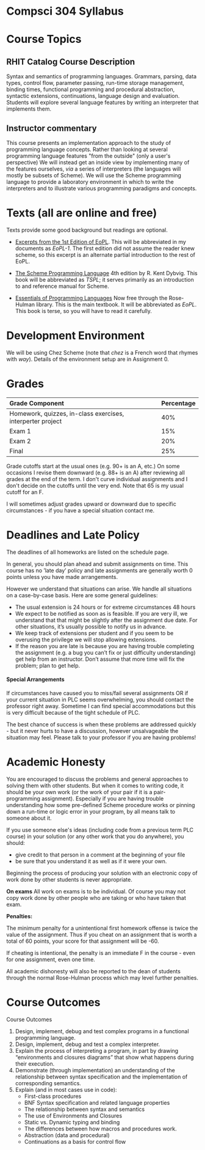 # Compsci 304 Syllabus

# Course Topics

## RHIT Catalog Course Description

Syntax and semantics of programming languages. Grammars, parsing, data
types, control flow, parameter passing, run-time storage management,
binding times, functional programming and procedural abstraction,
syntactic extensions, continuations, language design and
evaluation. Students will explore several language features by writing
an interpreter that implements them.

## Instructor commentary

This course presents an implementation
approach to the study of programming language concepts.  Rather than
looking at several programming language features "from the outside"
(only a user's perspective) We will instead get an inside
view by implementing many of the features ourselves, *via* a
series of interpreters (the languages will mostly be subsets of
Scheme).  We will use the Scheme programming language to provide a
laboratory environment in which to write the interpreters and to
illustrate various programming paradigms and concepts.

# Texts (all are online and free)

Texts provide some good background but readings are optional.

- [Excerpts from the 1st Edition of EoPL](https://moodle.rose-hulman.edu/pluginfile.php/3547225/mod_resource/content/0/EoPL-1.pdf). This will 
be abbreviated in my documents as *EoPL-1*.  The first edition did not assume the reader knew scheme, so this excerpt is an alternate partial introduction to the rest of EoPL.

- [The Scheme Programming Language](http://www.scheme.com/tspl4/) 4th edition by R. Kent
Dybvig. This book will be abbreviated as *TSPL*; it serves
primarily as an introduction to and reference manual for Scheme.

- [Essentials of Programming
Languages](https://ebookcentral.proquest.com/lib/rosehulman-ebooks/detail.action?docID=3338861)
Now free through the Rose-Hulman library.  This is the main
textbook. It will be abbreviated as *EoPL*.  This book is terse, so
you will have to read it carefully.

# Development Environment

We will be using Chez Scheme (note that *chez* is a French word that rhymes with *way*).  Details of the environment setup are in Assignment 0.

# Grades

| Grade Component                                            | Percentage   |
| :---------------------------------------                   | :----------- |
| Homework, quizzes, in-class exercises, interperter project | 40%          |
| Exam 1                                                     | 15%          |
| Exam 2                                                     | 20%          |
| Final                                                      | 25%          |

Grade cutoffs start at the usual ones (e.g. 90+ is an A, etc.)  On
some occasions I revise them downward (e.g. 88+ is an A) after reviewing all grades at the end of the term.  I don't curve individual assignments and I don't decide on the cutoffs until the very end.  Note that 65 is my usual cutoff for an F.

I will sometimes adjust grades upward or downward due to specific circumstances - if you have a special situation contact me.

# Deadlines and Late Policy

The deadlines of all homeworks are listed on the schedule page.

In general, you should plan ahead and submit assignments on time. This course has no ’late day’ policy and late assignments are generally worth 0 points unless you have made arrangements.

However we understand that situations can arise. We handle all situations on a case-by-case basis. Here are some general guidelines:

* The usual extension is 24 hours or for extreme circumstances 48 hours
* We expect to be notified as soon as is feasible. If you are very ill, we understand that that might be slightly after the assignment due date. For other situations, it’s usually possible to notify us in advance.
* We keep track of extensions per student and if you seem to be overusing the privilege we will stop allowing extensions.
* If the reason you are late is because you are having trouble completing the assignment (e.g. a bug you can’t fix or just difficulty understanding) get help from an instructor. Don’t assume that more time will fix the problem; plan to get help.

#### Special Arrangements

If circumstances have caused you to miss/fail several assignments OR
if your current situation in PLC seems overwhelming, you should
contact the professor right away.  Sometime I can find special
accommodations but this is very difficult because of the tight
schedule of PLC.

The best chance of success is when these problems are addressed
quickly - but it never hurts to have a discussion, however
unsalvageable the situation may feel.  Please talk to your professor
if you are having problems!

# Academic Honesty

You are encouraged to discuss the problems and general approaches to
solving them with other students.  But when it comes to writing code,
it should be your own work (or the work of your pair if it is a
pair-programming assignment).  Especially if you are having trouble understanding
how some pre-defined Scheme procedure  works or pinning down a run-time or logic
error in your program, by all means talk to someone about it.

If you use someone else's ideas (including code from a previous term
PLC course) in your solution (or any other work that you do anywhere),
you should:

- give credit to that person in a comment at the beginning of your file
- be sure that you understand it as well as if it were your own.

Beginning the process of producing your solution with an electronic
copy of work done by other students is never appropriate.

<strong> On exams</strong> All work on exams is to be individual.  Of course you may not copy work done by other people who are taking or who have taken that exam.   

<b>Penalties:</b>

The minimum penalty for a unintentional first homework offense is
twice the value of the assignment.  Thus if you cheat on an assignment
that is worth a total of 60 points, your score for that assignment
will be -60.

If cheating is intentional, the penalty is an immediate F in the
course - even for one assignment, even one time.

All academic dishonesty will also be reported to the dean of students
through the normal Rose-Hulman process which may level further
penalties.

# Course Outcomes

Course Outcomes

1. Design, implement, debug and test complex programs in a functional programming language. 
2. Design, implement, debug and test a complex interpreter.
3. Explain the process of interpreting a program, in part by drawing “environments and closures diagrams” that show what happens during their execution.
4. Demonstrate (through implementation) an understanding of the relationship between syntax specification and the implementation of corresponding semantics.
5. Explain (and in most cases use in code): 
   * First-class procedures
   * BNF Syntax specification and related language properties
   * The relationship between syntax and semantics 
   * The use of Environments and Closures
   * Static vs. Dynamic typing and binding 
   * The differences between how macros and procedures work.
   * Abstraction (data and procedural) 
   * Continuations as a basis for control flow
                        
